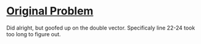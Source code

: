 # [Original Problem](https://leetcode.com/problems/binary-tree-level-order-traversal/#/description)

Did alright, but goofed up on the double vector. Specificaly line 22-24 took too long to figure out.
